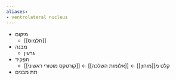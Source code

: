 ```yaml
---
aliases:
- ventrolateral nucleus
---
```

- מיקום
	- [[תלמוס]]
- מבנה
	- גרעין
- תפקיד
	- קלט מ[[מוחון]] ← [[אלומות השלכה]] ← [[קורטקס מוטורי ראשוני]]
- תת מבנים
